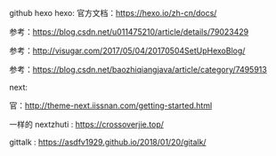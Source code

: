 github  hexo
hexo:
官方文档：https://hexo.io/zh-cn/docs/

参考：https://blog.csdn.net/u011475210/article/details/79023429

参考：http://visugar.com/2017/05/04/20170504SetUpHexoBlog/

参考：https://blog.csdn.net/baozhiqiangjava/article/category/7495913

next:

官：http://theme-next.iissnan.com/getting-started.html

一样的 nextzhuti : https://crossoverjie.top/

gittalk : https://asdfv1929.github.io/2018/01/20/gitalk/


